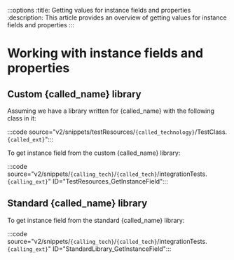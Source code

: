 :::options
:title: Getting values for instance fields and properties
:description: This article provides an overview of getting values for instance fields and properties
:::

# Working with instance fields and properties

## Custom {called_name} library

Assuming we have a library written for {called_name} with the following class in it:

:::code source="v2/snippets/testResources/`{called_technology}`/TestClass.`{called_ext}`":::

To get instance field from the custom {called_name} library:

:::code source="v2/snippets/`{calling_tech}`/`{called_tech}`/integrationTests.`{calling_ext}`" ID="TestResources_GetInstanceField":::

## Standard {called_name} library

To get instance field from the standard {called_name} library:

:::code source="v2/snippets/`{calling_tech}`/`{called_tech}`/integrationTests.`{calling_ext}`" ID="StandardLibrary_GetInstanceField":::

